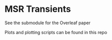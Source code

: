 # MSR Transients
See the submodule for the Overleaf paper

Plots and plotting scripts can be found in this repo
